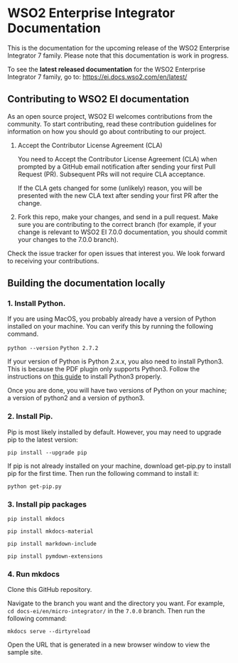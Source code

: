 # WSO2 Enterprise Integrator Documentation

This is the documentation for the upcoming release of the WSO2 Enterprise Integrator 7 family. Please note that this documentation is work in progress.

To see the **latest released documentation** for the WSO2 Enterprise Integrator 7 family, go to: https://ei.docs.wso2.com/en/latest/

## Contributing to WSO2 EI documentation

As an open source project, WSO2 EI welcomes contributions from the community. To start contributing, read these contribution guidelines for information on how you should go about contributing to our project.

1. Accept the Contributor License Agreement (CLA)
    
    You need to Accept the Contributor License Agreement (CLA) when prompted by a GitHub email notification after sending your first Pull Request (PR). Subsequent PRs will not require CLA acceptance.

    If the CLA gets changed for some (unlikely) reason, you will be presented with the new CLA text after sending your first PR after the change.

2. Fork this repo, make your changes, and send in a pull request. Make sure you are contributing to the correct branch (for example, if your change is relevant to WSO2 EI 7.0.0 documentation, you should commit your changes to the 7.0.0 branch).

Check the issue tracker for open issues that interest you. We look forward to receiving your contributions.

## Building the documentation locally

### 1. Install Python. 

If you are using MacOS, you probably already have a version of Python installed on your machine. You can verify this by running the following command.

`python --version`
`Python 2.7.2`


If your version of Python is Python 2.x.x, you also need to install Python3. This is because the PDF plugin only supports Python3. Follow the instructions on [this guide](https://docs.python-guide.org/starting/install3/osx/) to install Python3 properly. 

Once you are done, you will have two versions of Python on your machine; a version of python2 and a version of python3. 


### 2. Install Pip. 

Pip is most likely installed by default. However, you may need to upgrade pip to the latest version:

`pip install --upgrade pip`

If pip is not already installed on your machine, download get-pip.py to install pip for the first time. Then run the following command to install it:

`python get-pip.py`

### 3. Install pip packages

`pip install mkdocs`

`pip install mkdocs-material`

`pip install markdown-include`

`pip install pymdown-extensions`

### 4. Run mkdocs 

Clone this GitHub repository.

Navigate to the branch you want and the directory you want. For example, `cd docs-ei/en/micro-integrator/` in the `7.0.0` branch. Then run the following command:

`mkdocs serve --dirtyreload`
  
Open the URL that is generated in a new browser window to view the sample site. 

